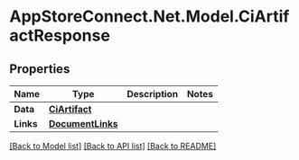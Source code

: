 # AppStoreConnect.Net.Model.CiArtifactResponse

## Properties

Name | Type | Description | Notes
------------ | ------------- | ------------- | -------------
**Data** | [**CiArtifact**](CiArtifact.md) |  | 
**Links** | [**DocumentLinks**](DocumentLinks.md) |  | 

[[Back to Model list]](../README.md#documentation-for-models) [[Back to API list]](../README.md#documentation-for-api-endpoints) [[Back to README]](../README.md)


